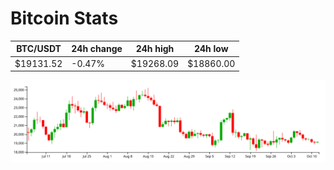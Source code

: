 # Bitcoin Stats

BTC/USDT|24h change|24h high|24h low|
|---|---|---|---|
|$19131.52|-0.47%|$19268.09|$18860.00|

<img src="./chart.svg">
